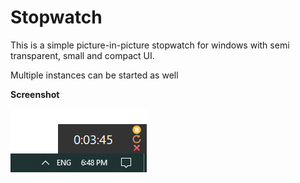 # Stopwatch
This is a simple picture-in-picture stopwatch for windows with semi transparent, small and compact UI.

Multiple instances can be started as well

**Screenshot**

![screenshot](https://raw.githubusercontent.com/mister-giga/Stopwatch/master/Media/stopWatchScreenshot.png)
